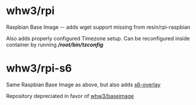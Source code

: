 # whw3/rpi
Raspbian Base Image -- adds wget support missing from resin/rpi-raspbian

Also adds properly configured Timezone setup. Can be reconfigured inside container by running ***/root/bin/tzconfig***

# whw3/rpi-s6
Same Raspbian Base Image as above, but also adds [s6-overlay](https://github.com/just-containers/s6-overlay) 

Repository depreciated in favor of [whw3/baseimage](https://github.com/whw3/baseimage)
